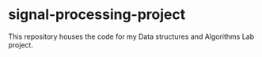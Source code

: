 # signal-processing-project
This repository houses the code for my Data structures and Algorithms Lab project.    
